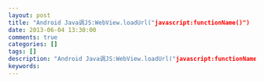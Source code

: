```yaml
---
layout: post
title: "Android Java调JS:WebView.loadUrl("javascript:functionName()")  JS调Java:WebView注册JS函数"
date: 2013-06-04 13:30:00 
comments: true
categories: []
tags: []
description: "Android Java调JS:WebView.loadUrl("javascript:functionName()")  JS调Java:WebView注册JS函数"
keywords: 
---
```



 
  
  
 


